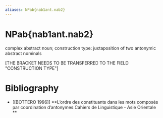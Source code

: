 ```yaml
---
aliases: NPab{nab1ant.nab2}
---
```

# NPab{nab1ant.nab2}

complex abstract noun; construction type: juxtaposition of two antonymic abstract nominals

[THE BRACKET NEEDS TO BE TRANSFERRED TO THE FIELD "CONSTRUCTION TYPE"]
# Bibliography
- [[BOTTERO 1996]]
**L’ordre des constituants dans les mots composés par coordination d’antonymes Cahiers de Linguistique - Asie Orientale ** 